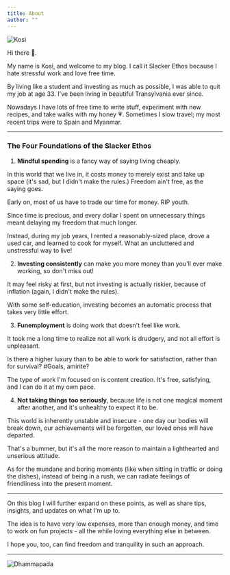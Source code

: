 ```yaml
---
title: About
author: ""
---
```


![Kosi](/profile.jpg)

Hi there &#x1F44B;. 

My name is Kosi, and welcome to my blog. I call it Slacker Ethos because I hate stressful work and love free time. 

By living like a student and investing as much as possible, I was able to quit my job at age 33. I've been living in beautiful Transylvania ever since. 

Nowadays I have lots of free time to write stuff, experiment with new recipes, and take walks with my honey &#x1F497;. Sometimes I slow travel; my most recent trips were to Spain and Myanmar.  

---

### The Four Foundations of the Slacker Ethos

1. **Mindful spending** is a fancy way of saying living cheaply. 

In this world that we live in, it costs money to merely exist and take up space (it's sad, but I didn't make the rules.) Freedom ain't free, as the saying goes.  

Early on, most of us have to trade our time for money. RIP youth.

Since time is precious, and every dollar I spent on unnecessary things meant delaying my freedom that much longer.

Instead, during my job years, I rented a reasonably-sized place, drove a used car, and learned to cook for myself. What an uncluttered and unstressful way to live!

2. **Investing consistently** can make you more money than you'll ever make working, so don't miss out! 

It may feel risky at first, but not investing is actually riskier, because of inflation (again, I didn't make the rules). 

With some self-education, investing becomes an automatic process that takes very little effort. 

3. **Funemployment** is doing work that doesn't feel like work. 

It took me a long time to realize not all work is drudgery, and not all effort is unpleasant. 

Is there a higher luxury than to be able to work for satisfaction, rather than for survival? #Goals, amirite?

The type of work I'm focused on is content creation. It's free, satisfying, and I can do it at my own pace. 

4. **Not taking things too seriously**, because life is not one magical moment after another, and it's unhealthy to expect it to be.

This world is inherently unstable and insecure - one day our bodies will break down, our achievements will be forgotten, our loved ones will have departed. 

That's a bummer, but it's all the more reason to maintain a lighthearted and unserious attitude. 

As for the mundane and boring moments (like when sitting in traffic or doing the dishes), instead of being in a rush, we can radiate feelings of friendliness into the present moment. 

---

On this blog I will further expand on these points, as well as share tips, insights, and updates on what I'm up to. 

The idea is to have very low expenses, more than enough money, and time to work on fun projects - all the while loving everything else in between. 

I hope you, too, can find freedom and tranquility in such an approach. 

---

![Dhammapada](/dhammapada.jpg)
